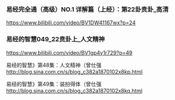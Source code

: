 ### 易经完全通（高级）NO.1 详解篇（上经）：第22卦贲卦_高清
https://www.bilibili.com/video/BV1DW41167wx?p=24

### 易经的智慧049_22贲卦上_人文精神
https://www.bilibili.com/video/BV1gp4y1r729?p=49

易经的智慧》第48集：人文精神（曾仕强
http://blog.sina.com.cn/s/blog_c382a1870102x8kp.html

易经的智慧》第49集：装扮得体（曾仕强
http://blog.sina.com.cn/s/blog_c382a1870102x8kq.html
